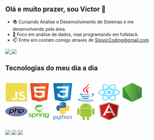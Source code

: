 ## Olá e muito prazer, sou Victor 💬

- 📚 Cursando Análise e Desenvolvimento de Sistemas e me desenvolvendo pela área.
- 🌱 Foco em análise de dados, mas programando em fullstack.
- 📫 Entre em contato comigo através de SlipvicCoding@gmail.com

<div>
  <a href="https://github.com/Slipvic">
    <img height="160em" src="https://github-readme-stats.vercel.app/api?username=Slipvic&show_icons=true&theme=dracula&include_all_commits=true&count_private=true"/>
    <img height="160em" src="https://github-readme-stats.vercel.app/api/top-langs/?username=Slipvic&layout=compact&langs_count=7&theme=dracula"/>
  </a>
</div>

## Tecnologias do meu dia a dia

<div style="display: inline_block"><br>
  <img align="center" alt="Victor-Js" height="60" width="70" src="https://raw.githubusercontent.com/devicons/devicon/master/icons/javascript/javascript-plain.svg">
  <img align="center" alt="Victor-HTML5" height="60" width="70" src="https://raw.githubusercontent.com/devicons/devicon/master/icons/html5/html5-original.svg">
  <img align="center" alt="Victor-CSS3" height="60" width="70" src="https://raw.githubusercontent.com/devicons/devicon/master/icons/css3/css3-original.svg">
  <img align="center" alt="Victor-Java" height="60" width="70" src="https://raw.githubusercontent.com/devicons/devicon/master/icons/java/java-original.svg">
  <img align="center" alt="Victor-React" height="60" width="70" src="https://raw.githubusercontent.com/devicons/devicon/master/icons/react/react-original.svg"> 
  <img align="center" alt="Victor-Nodejs" height="60" width="70" src="https://raw.githubusercontent.com/devicons/devicon/master/icons/nodejs/nodejs-original.svg">
  <img align="center" alt="Victor-php" height="60" width="70" src="https://raw.githubusercontent.com/devicons/devicon/master/icons/php/php-original.svg">
  <img align="center" alt="Victor-Spring" height="60" width="70" src="https://github.com/devicons/devicon/blob/master/icons/spring/spring-original-wordmark.svg">
  <img align="center" alt="Victor-python" height="60" width="70" src="https://github.com/devicons/devicon/blob/master/icons/python/python-original-wordmark.svg">
  <img align="center" alt="Victor-android" height="60" width="70" src="https://github.com/devicons/devicon/blob/master/icons/android/android-plain.svg">
  <img align="center" alt="Victor-angular" height="60" width="70" src="https://github.com/devicons/devicon/blob/master/icons/angularjs/angularjs-original.svg">
</div>

##

<div>
  <a href="https://www.instagram.com/_slipvic/" target="_blank"><img src="https://img.shields.io/badge/-Instagram-%23E4405F?style=for-the-badge&logo=instagram&logoColor=white" target="_blank"></a>
  <a href="mailto:Slipvic667@gmail.com"><img src="https://img.shields.io/badge/-Gmail-%23333?style=for-the-badge&logo=gmail&logoColor=white" target="_blank"></a>
  <a href="https://www.linkedin.com/in/Slipvic/" target="_blank"><img src="https://img.shields.io/badge/-LinkedIn-%230077B5?style=for-the-badge&logo=linkedin&logoColor=white" target="_blank"></a> 
</div>
